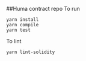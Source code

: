 ##Huma contract repo
To run
```
yarn install
yarn compile
yarn test
```

To lint
```
yarn lint-solidity
```